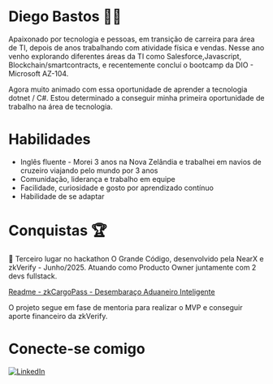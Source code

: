 # Diego Bastos 🧑‍💻

Apaixonado por tecnologia e pessoas, em transição de carreira para área de TI, depois de anos trabalhando com atividade física e vendas. Nesse ano venho explorando diferentes áreas da TI como Salesforce,Javascript, Blockchain/smartcontracts, e recentemente concluí o bootcamp da DIO - Microsoft AZ-104.

Agora muito animado com essa oportunidade de aprender a tecnologia dotnet / C#. Estou determinado a conseguir minha primeira oportunidade de trabalho na área de tecnologia.

# Habilidades

- Inglês fluente - Morei 3 anos na Nova Zelândia e trabalhei em navios de cruzeiro viajando pelo mundo por 3 anos
- Comunidação, liderança e trabalho em equipe
- Facilidade, curiosidade e gosto por aprendizado contínuo
- Habilidade de se adaptar

# Conquistas 🏆

🥉 Terceiro lugar no hackathon O Grande Código, desenvolvido pela NearX e zkVerify - Junho/2025. Atuando como Producto Owner juntamente com 2 devs fullstack.

[Readme - zkCargoPass - Desembaraço Aduaneiro Inteligente](https://github.com/mateus-holanda/zkCargoPass/blob/main/README.md)

O projeto segue em fase de mentoria para realizar o MVP e conseguir aporte financeiro da zkVerify.

# Conecte-se comigo

[![LinkedIn](https://img.shields.io/badge/LinkedIn-0077B5?style=for-the-badge&logo=linkedin&logoColor=white)](https://www.linkedin.com/in/diego-bastos-630332138/)
